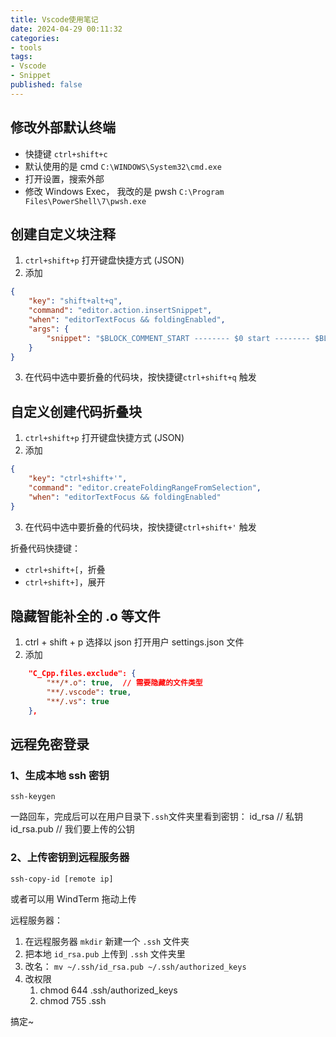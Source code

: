 ```yaml
---
title: Vscode使用笔记
date: 2024-04-29 00:11:32
categories:
- tools
tags:
- Vscode
- Snippet
published: false
---
```


## 修改外部默认终端
* 快捷键 `ctrl+shift+c`
* 默认使用的是 cmd `C:\WINDOWS\System32\cmd.exe`
* 打开设置，搜索外部
* 修改 Windows Exec， 我改的是 pwsh `C:\Program Files\PowerShell\7\pwsh.exe`

## 创建自定义块注释
1. `ctrl+shift+p` 打开键盘快捷方式 (JSON)
2. 添加
```json
{
    "key": "shift+alt+q",
    "command": "editor.action.insertSnippet",
    "when": "editorTextFocus && foldingEnabled",
    "args": {
        "snippet": "$BLOCK_COMMENT_START -------- $0 start -------- $BLOCK_COMMENT_END\n$TM_SELECTED_TEXT\n$BLOCK_COMMENT_START -------- $0 end --------- $BLOCK_COMMENT_END"
    }
}
```
3. 在代码中选中要折叠的代码块，按快捷键` ctrl+shift+q ` 触发

## 自定义创建代码折叠块

1. `ctrl+shift+p` 打开键盘快捷方式 (JSON)
2. 添加
```json
{
    "key": "ctrl+shift+'",
    "command": "editor.createFoldingRangeFromSelection",
    "when": "editorTextFocus && foldingEnabled"
}
```
3. 在代码中选中要折叠的代码块，按快捷键` ctrl+shift+' ` 触发

折叠代码快捷键：
* `ctrl+shift+[`，折叠
* `ctrl+shift+]`，展开

## 隐藏智能补全的 .o 等文件

1. ctrl + shift + p 选择以 json 打开用户 settings.json 文件
2. 添加
```json
    "C_Cpp.files.exclude": {
        "**/*.o": true,  // 需要隐藏的文件类型
        "**/.vscode": true,
        "**/.vs": true
    },
```

## 远程免密登录
### 1、生成本地 ssh 密钥

```shell
ssh-keygen
```

一路回车，完成后可以在用户目录下`.ssh`文件夹里看到密钥：
id_rsa    // 私钥
id_rsa.pub   // 我们要上传的公钥

### 2、上传密钥到远程服务器

```shell
ssh-copy-id [remote ip]
```

或者可以用 WindTerm 拖动上传

远程服务器：
1. 在远程服务器 `mkdir` 新建一个 `.ssh` 文件夹
3. 把本地 `id_rsa.pub` 上传到 `.ssh` 文件夹里
4. 改名： `mv ~/.ssh/id_rsa.pub ~/.ssh/authorized_keys`
5. 改权限 
    1. chmod 644 .ssh/authorized_keys
    2. chmod 755 .ssh

搞定~
